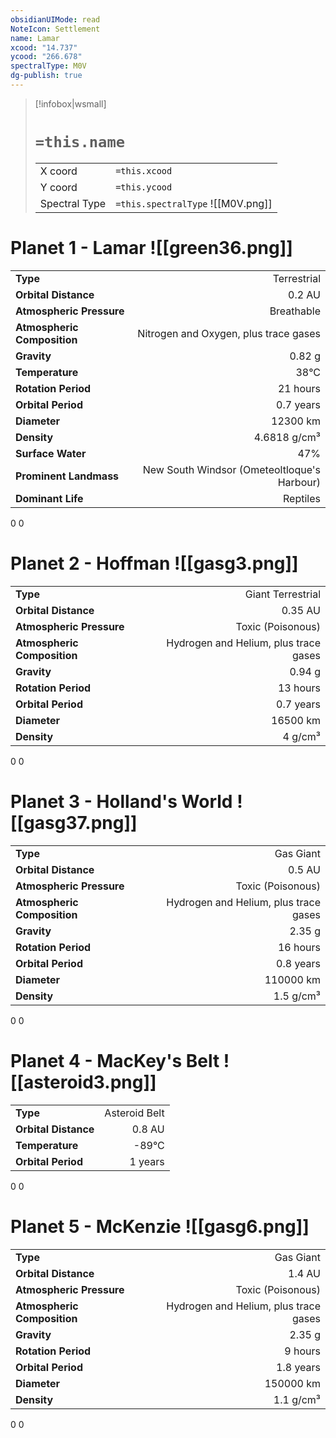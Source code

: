 ```yaml
---
obsidianUIMode: read
NoteIcon: Settlement
name: Lamar
xcood: "14.737"
ycood: "266.678"
spectralType: M0V
dg-publish: true
---
```

> [!infobox|wsmall]
> # `=this.name`
> | | |
> | - | - |
> | X coord | `=this.xcood` |
> | Y coord| `=this.ycood` |
> | Spectral Type | `=this.spectralType` ![[M0V.png]] |

# Planet 1 - Lamar ![[green36.png]]
|                             |                           |
| --------------------------- | -------------------------:|
| **Type**                    |             Terrestrial |
| **Orbital Distance**        |   0.2 AU |
| **Atmospheric Pressure**    |       Breathable |
| **Atmospheric Composition** |      Nitrogen and Oxygen, plus trace gases |
| **Gravity**                 |        0.82 g |
| **Temperature**             |    38°C |
| **Rotation Period**         |  21 hours |
| **Orbital Period** | 0.7 years |
| **Diameter**                |      12300 km | 
| **Density**                 |    4.6818 g/cm³ |
| **Surface Water**           |           47% | 
| **Prominent Landmass**      |         New South Windsor (Ometeoltloque's Harbour) | 
| **Dominant Life**           |         Reptiles |



0
0



# Planet 2 - Hoffman ![[gasg3.png]]
|                             |                           |
| --------------------------- | -------------------------:|
| **Type**                    |             Giant Terrestrial |
| **Orbital Distance**        |   0.35 AU |
| **Atmospheric Pressure**    |       Toxic (Poisonous) |
| **Atmospheric Composition** |      Hydrogen and Helium, plus trace gases |
| **Gravity**                 |        0.94 g |
| **Rotation Period**         |  13 hours |
| **Orbital Period** | 0.7 years |
| **Diameter**                |      16500 km | 
| **Density**                 |    4 g/cm³ |



0
0



# Planet 3 - Holland's World ![[gasg37.png]]
|                             |                           |
| --------------------------- | -------------------------:|
| **Type**                    |             Gas Giant |
| **Orbital Distance**        |   0.5 AU |
| **Atmospheric Pressure**    |       Toxic (Poisonous) |
| **Atmospheric Composition** |      Hydrogen and Helium, plus trace gases |
| **Gravity**                 |        2.35 g |
| **Rotation Period**         |  16 hours |
| **Orbital Period** | 0.8 years |
| **Diameter**                |      110000 km | 
| **Density**                 |    1.5 g/cm³ |



0
0



# Planet 4 - MacKey's Belt ![[asteroid3.png]]
|                             |                           |
| --------------------------- | -------------------------:|
| **Type**                    |             Asteroid Belt |
| **Orbital Distance**        |   0.8 AU |
| **Temperature**             |    -89°C |
| **Orbital Period** | 1 years |



0
0



# Planet 5 - McKenzie ![[gasg6.png]]
|                             |                           |
| --------------------------- | -------------------------:|
| **Type**                    |             Gas Giant |
| **Orbital Distance**        |   1.4 AU |
| **Atmospheric Pressure**    |       Toxic (Poisonous) |
| **Atmospheric Composition** |      Hydrogen and Helium, plus trace gases |
| **Gravity**                 |        2.35 g |
| **Rotation Period**         |  9 hours |
| **Orbital Period** | 1.8 years |
| **Diameter**                |      150000 km | 
| **Density**                 |    1.1 g/cm³ |



0
0



